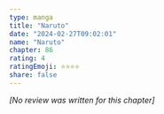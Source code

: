 ```yaml
---
type: manga
title: "Naruto"
date: "2024-02-27T09:02:01"
name: "Naruto"
chapter: 86
rating: 4
ratingEmoji: ⭐️⭐️⭐️⭐️
share: false
---
```


*[No review was written for this chapter]*
